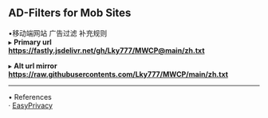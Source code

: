 ##  AD-Filters for Mob Sites  

•移动端网站 广告过滤 补充规则  
▸ **Primary url**  
**https://fastly.jsdelivr.net/gh/Lky777/MWCP@main/zh.txt**  

▸ **Alt url mirror**  
**https://raw.githubusercontents.com/Lky777/MWCP/main/zh.txt**   
  
___
• References  
· [EasyPrivacy](https://www.easylist.to/)  
